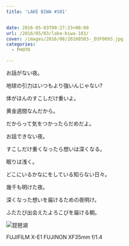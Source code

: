 ```yaml
---
title: 'LAKE BIWA #101'


date: 2016-05-03T09:27:23+00:00
url: /2016/05/03/lake-biwa-101/
cover: /images/2016/08/20160503-_DSF0693.jpg
categories:
  - PHOTO

---
```

<!--more-->
お話がない夜。

地球の引力はいつもより強いんじゃない?

体がほんのすこしだけ重いよ。

黄金週間なんだから。

だからって気をつかったらだめだよ。

お話できない夜。

すこしだけ重くなったら想いは深くなる。

眠りは浅く。

どこにいるかなにをしている知らない日々。

幾千も明けた夜。

深くなった想いを届けるための夜明け。

ふたたび出会えたよろこびを届ける朝。

![琵琶湖](/images/2016/08/20160503-_DSF0701.jpg "琵琶湖")

FUJIFILM X-E1 FUJINON XF35mm f/1.4
